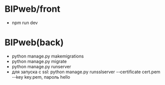# BIPweb/front 
- npm run dev
# BIPweb(back)
- python manage.py makemigrations
- python manage.py migrate
- python manage.py runserver
- для запуска с ssl: python manage.py runsslserver --certificate cert.pem --key key.pem, пароль hello

